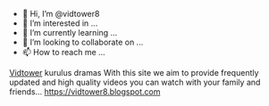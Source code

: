 - 👋 Hi, I’m @vidtower8
- 👀 I’m interested in ...
- 🌱 I’m currently learning ...
- 💞️ I’m looking to collaborate on ...
- 📫 How to reach me ...

<!---
vidtower8/vidtower8 is a ✨ special ✨ repository because its `README.md` (this file) appears on your GitHub profile.
You can click the Preview link to take a look at your changes.
--->
<a href="https://vidtower8.blogspot.com">Vidtower</a> kurulus dramas With this site we aim to provide frequently updated and high quality videos you can watch with your family and friends...
https://vidtower8.blogspot.com
